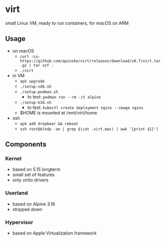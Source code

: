 # virt
small Linux VM, ready to run containers, for macOS on ARM

## Usage
* on macOS
  * `curl -Lo- https://github.com/apinske/virt/releases/download/v0.7/virt.tar.gz | tar xzf -`
  * `./virt`
* in VM
  * `apk upgrade`
  * `./setup-vdb.sh`
  * `./setup-podman.sh`
    * to test: `podman run --rm -it alpine`
  * `./setup-k3d.sh`
    * to test: `kubectl create deployment nginx --image nginx`
  * $HOME is mounted at /mnt/virt/home
* ssh
  * `apk add dropbear && reboot`
  * `ssh root@$(ndp -an | grep $(cat .virt.mac) | awk '{print $1}')`

## Components
### Kernel
* based on 5.15 longterm
* small set of features
* only virtio drivers

### Userland
* based on Alpine 3.16
* stripped down

### Hypervisor
* based on Apple Virtualization.framework
